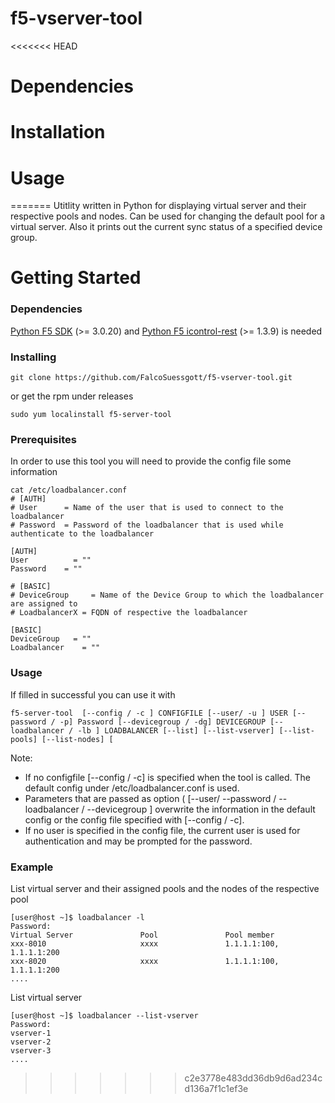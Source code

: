 # f5-vserver-tool
<<<<<<< HEAD

# Dependencies

# Installation

# Usage

=======
Utitlity written in Python for displaying virtual server and their respective pools and nodes. Can be used for changing the default pool for a virtual server. Also it prints out the current sync status of a specified device group. 

# Getting Started

### Dependencies 

[Python F5 SDK](https://github.com/F5Networks/f5-common-python/releases)
(>= 3.0.20) and 
[Python F5 icontrol-rest](https://github.com/F5Networks/f5-icontrol-rest-python)
(>= 1.3.9) is needed 

### Installing
```
git clone https://github.com/FalcoSuessgott/f5-vserver-tool.git 
```

or get the rpm under releases
```
sudo yum localinstall f5-server-tool
```

### Prerequisites
In order to use this tool you will need to provide the config file some information

```
cat /etc/loadbalancer.conf
# [AUTH]
# User      = Name of the user that is used to connect to the loadbalancer
# Password	= Password of the loadbalancer that is used while authenticate to the loadbalancer

[AUTH]
User		  = ""
Password	= ""

# [BASIC]
# DeviceGroup	  = Name of the Device Group to which the loadbalancer are assigned to
# LoadbalancerX	= FQDN of respective the loadbalancer

[BASIC]
DeviceGroup	  = ""
Loadbalancer	= ""
```

### Usage
If filled in successful you can use it with

```
f5-server-tool  [--config / -c ] CONFIGFILE [--user/ -u ] USER [--password / -p] Password [--devicegroup / -dg] DEVICEGROUP [--loadbalancer / -lb ] LOADBALANCER [--list] [--list-vserver] [--list-pools] [--list-nodes] [
```
Note:
 - If no configfile [--config / -c] is specified when the tool is called. The default config under /etc/loadbalancer.conf is used.
 - Parameters that are passed as option ( [--user/ --password / --loadbalancer / --devicegroup ] overwrite the information in the default config or the config file specified with [--config / -c].
 - If no user is specified in the config file, the current user is used for authentication and may be prompted for the password.

### Example

List virtual server and their assigned pools and the nodes of the respective pool

```
[user@host ~]$ loadbalancer -l
Password:
Virtual Server               Pool               Pool member
xxx-8010                     xxxx               1.1.1.1:100, 1.1.1.1:200
xxx-8020                     xxxx               1.1.1.1:100, 1.1.1.1:200
....
```


List virtual server
```
[user@host ~]$ loadbalancer --list-vserver
Password:
vserver-1
vserver-2
vserver-3
....
```
>>>>>>> c2e3778e483dd36db9d6ad234cd136a7f1c1ef3e
